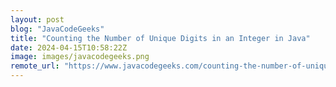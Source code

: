 ```yaml
---
layout: post
blog: "JavaCodeGeeks"
title: "Counting the Number of Unique Digits in an Integer in Java"
date: 2024-04-15T10:58:22Z
image: images/javacodegeeks.png
remote_url: "https://www.javacodegeeks.com/counting-the-number-of-unique-digits-in-an-integer-in-java.html"
---
```

